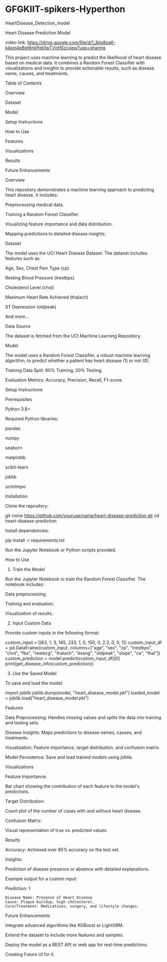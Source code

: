 # GFGKIIT-spikers-Hyperthon
HeartDisease_Detection_model

Heart Disease Prediction Model

video link: https://drive.google.com/file/d/1_8ds8sq6-k4sm4eBgt8nkPeb1wTVnHSz/view?usp=sharing

This project uses machine learning to predict the likelihood of heart disease based on medical data. It combines a Random Forest Classifier with visualizations and insights to provide actionable results, such as disease name, causes, and treatments.

Table of Contents

Overview

Dataset

Model

Setup Instructions

How to Use

Features

Visualizations

Results

Future Enhancements

Overview

This repository demonstrates a machine learning approach to predicting heart disease. It includes:

Preprocessing medical data.

Training a Random Forest Classifier.

Visualizing feature importance and data distribution.

Mapping predictions to detailed disease insights.

Dataset

The model uses the UCI Heart Disease Dataset. The dataset includes features such as:

Age, Sex, Chest Pain Type (cp)

Resting Blood Pressure (trestbps)

Cholesterol Level (chol)

Maximum Heart Rate Achieved (thalach)

ST Depression (oldpeak)

And more...

Data Source

The dataset is fetched from the UCI Machine Learning Repository.

Model

The model uses a Random Forest Classifier, a robust machine learning algorithm, to predict whether a patient has heart disease (1) or not (0).

Training Data Split: 80% Training, 20% Testing.

Evaluation Metrics: Accuracy, Precision, Recall, F1-score.

Setup Instructions

Prerequisites

Python 3.8+

Required Python libraries:

pandas

numpy

seaborn

matplotlib

scikit-learn

joblib

ucimlrepo

Installation

Clone the repository:

git clone https://github.com/yourusername/heart-disease-prediction.git
cd heart-disease-prediction

Install dependencies:

pip install -r requirements.txt

Run the Jupyter Notebook or Python scripts provided.

How to Use

1. Train the Model

Run the Jupyter Notebook to train the Random Forest Classifier. The notebook includes:

Data preprocessing.

Training and evaluation.

Visualization of results.

2. Input Custom Data

Provide custom inputs in the following format:

custom_input = [[63, 1, 3, 145, 233, 1, 0, 150, 0, 2.3, 0, 0, 1]]
custom_input_df = pd.DataFrame(custom_input, columns=["age", "sex", "cp", "trestbps", "chol", "fbs", "restecg", "thalach", "exang", "oldpeak", "slope", "ca", "thal"])
custom_prediction = model.predict(custom_input_df)[0]
print(get_disease_info(custom_prediction))

3. Use the Saved Model

To save and load the model:

import joblib
joblib.dump(model, "heart_disease_model.pkl")
loaded_model = joblib.load("heart_disease_model.pkl")

Features

Data Preprocessing: Handles missing values and splits the data into training and testing sets.

Disease Insights: Maps predictions to disease names, causes, and treatments.

Visualization: Feature importance, target distribution, and confusion matrix.

Model Persistence: Save and load trained models using joblib.

Visualizations

Feature Importance:

Bar chart showing the contribution of each feature to the model's predictions.

Target Distribution:

Count plot of the number of cases with and without heart disease.

Confusion Matrix:

Visual representation of true vs. predicted values.

Results

Accuracy: Achieved over 85% accuracy on the test set.

Insights:

Prediction of disease presence or absence with detailed explanations.

Example output for a custom input:

Prediction: 1

    Disease Name: Presence of Heart Disease
    Cause: Plaque buildup, high cholesterol.
    Cure/Treatment: Medications, surgery, and lifestyle changes.

Future Enhancements

Integrate advanced algorithms like XGBoost or LightGBM.

Extend the dataset to include more features and samples.

Deploy the model as a REST API or web app for real-time predictions.

Creating Future UI for it.


